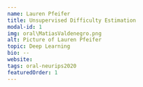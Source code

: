 ```yaml
---
name: Lauren Pfeifer
title: Unsupervised Difficulty Estimation
modal-id: 1
img: oral\MatiasValdenegro.png
alt: Picture of Lauren Pfeifer
topic: Deep Learning
bio: --
website:
tags: oral-neurips2020
featuredOrder: 1
---
```

